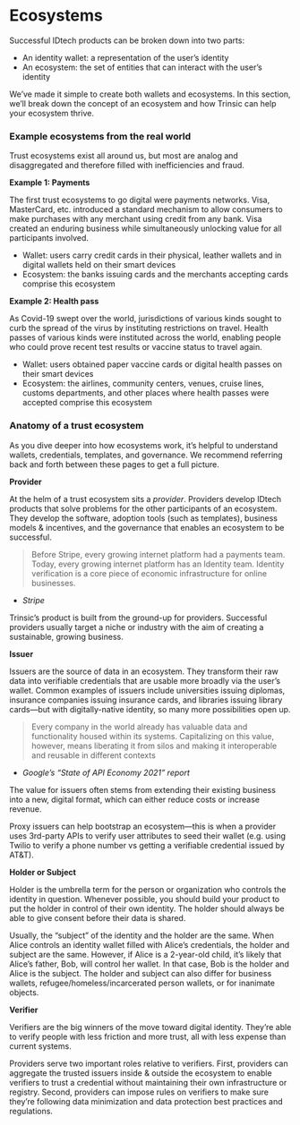 # Ecosystems
Successful IDtech products can be broken down into two parts:

- An identity wallet: a representation of the user’s identity
- An ecosystem: the set of entities that can interact with the user’s identity

We’ve made it simple to create both wallets and ecosystems. In this section, we’ll break down the concept of an ecosystem and how Trinsic can help your ecosystem thrive. 

### Example ecosystems from the real world

Trust ecosystems exist all around us, but most are analog and disaggregated and therefore filled with inefficiencies and fraud. 

**Example 1: Payments**

The first trust ecosystems to go digital were payments networks. Visa, MasterCard, etc. introduced a standard mechanism to allow consumers to make purchases with any merchant using credit from any bank. Visa created an enduring business while simultaneously unlocking value for all participants involved.

- Wallet: users carry credit cards in their physical, leather wallets and in digital wallets held on their smart devices
- Ecosystem: the banks issuing cards and the merchants accepting cards comprise this ecosystem

**Example 2: Health pass**

As Covid-19 swept over the world, jurisdictions of various kinds sought to curb the spread of the virus by instituting restrictions on travel. Health passes of various kinds were instituted across the world, enabling people who could prove recent test results or vaccine status to travel again.

- Wallet: users obtained paper vaccine cards or digital health passes on their smart devices
- Ecosystem: the airlines, community centers, venues, cruise lines, customs departments, and other places where health passes were accepted comprise this ecosystem

### Anatomy of a trust ecosystem

As you dive deeper into how ecosystems work, it’s helpful to understand wallets, credentials, templates, and governance. We recommend referring back and forth between these pages to get a full picture. 

**Provider**

At the helm of a trust ecosystem sits a *provider*. Providers develop IDtech products that solve problems for the other participants of an ecosystem. They develop the software, adoption tools (such as templates), business models & incentives, and the governance that enables an ecosystem to be successful. 

> Before Stripe, every growing internet platform had a payments team. Today, every growing internet platform has an Identity team. Identity verification is a core piece of economic infrastructure for online businesses.
- *Stripe*
> 

Trinsic’s product is built from the ground-up for providers. Successful providers usually target a niche or industry with the aim of creating a sustainable, growing business.

**Issuer**

Issuers are the source of data in an ecosystem. They transform their raw data into verifiable credentials that are usable more broadly via the user’s wallet. Common examples of issuers include universities issuing diplomas, insurance companies issuing insurance cards, and libraries issuing library cards—but with digitally-native identity, so many more possibilities open up. 

> Every company in the world already has valuable data and functionality housed within its systems. Capitalizing on this value, however, means liberating it from silos and making it interoperable and reusable in different contexts
- *Google’s “State of API Economy 2021” report*
> 

The value for issuers often stems from extending their existing business into a new, digital format, which can either reduce costs or increase revenue. 

Proxy issuers can help bootstrap an ecosystem—this is when a provider uses 3rd-party APIs to verify user attributes to seed their wallet (e.g. using Twilio to verify a phone number vs getting a verifiable credential issued by AT&T).

**Holder or Subject**

Holder is the umbrella term for the person or organization who controls the identity in question. Whenever possible, you should build your product to put the holder in control of their own identity. The holder should always be able to give consent before their data is shared. 

Usually, the “subject” of the identity and the holder are the same. When Alice controls an identity wallet filled with Alice’s credentials, the holder and subject are the same. However, if Alice is a 2-year-old child, it’s likely that Alice’s father, Bob, will control her wallet. In that case, Bob is the holder and Alice is the subject. The holder and subject can also differ for business wallets, refugee/homeless/incarcerated person wallets, or for inanimate objects. 

**Verifier** 

Verifiers are the big winners of the move toward digital identity. They’re able to verify people with less friction and more trust, all with less expense than current systems.

Providers serve two important roles relative to verifiers. First, providers can aggregate the trusted issuers inside & outside the ecosystem to enable verifiers to trust a credential without maintaining their own infrastructure or registry. Second, providers can impose rules on verifiers to make sure they’re following data minimization and data protection best practices and regulations.
